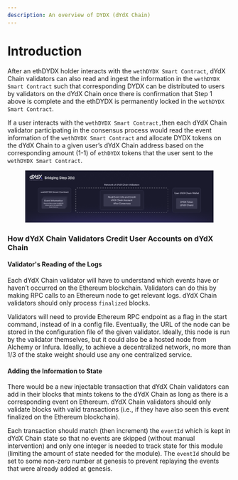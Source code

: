 ```yaml
---
description: An overview of DYDX (dYdX Chain)
---
```


# Introduction

After an ethDYDX holder interacts with the `wethDYDX Smart Contract`, dYdX Chain validators can also read and ingest the information in the `wethDYDX Smart Contract` such that corresponding DYDX can be distributed to users by validators on the dYdX Chain once there is confirmation that Step 1 above is complete and the ethDYDX is permanently locked in the `wethDYDX Smart Contract`.&#x20;

If a user interacts with the `wethDYDX Smart Contract,`then each dYdX Chain validator participating in the consensus process would read the event information of the `wethDYDX Smart Contract` and allocate DYDX tokens on the dYdX Chain to a given user’s dYdX Chain address based on the corresponding amount (1-1) of `ethDYDX` tokens that the user sent to the `wethDYDX Smart Contract`.&#x20;



<figure><img src="../.gitbook/assets/Bridging Step 3(b) NEW.png" alt=""><figcaption></figcaption></figure>

### How dYdX Chain Validators Credit User Accounts on dYdX Chain&#x20;

#### Validator's Reading of the Logs

Each dYdX Chain validator will have to understand which events have or haven’t occurred on the Ethereum blockchain. Validators can do this by making RPC calls to an Ethereum node to get relevant logs. dYdX Chain validators should only process `finalized` blocks.

Validators will need to provide Ethereum RPC endpoint as a flag in the start command, instead of in a config file. Eventually, the URL of the node can be stored in the configuration file of the given validator. Ideally, this node is run by the validator themselves, but it could also be a hosted node from Alchemy or Infura. Ideally, to achieve a decentralized network, no more than 1/3 of the stake weight should use any one centralized service.&#x20;

#### Adding the Information to State

There would be a new injectable transaction that dYdX Chain validators can add in their blocks that mints tokens to the dYdX Chain as long as there is a corresponding event on Ethereum. dYdX Chain validators should only validate blocks with valid transactions (i.e., if they have also seen this event finalized on the Ethereum blockchain).

Each transaction should match (then increment) the `eventId` which is kept in dYdX Chain state so that no events are skipped (without manual intervention) and only one integer is needed to track state for this module (limiting the amount of state needed for the module). The `eventId` should be set to some non-zero number at genesis to prevent replaying the events that were already added at genesis.
